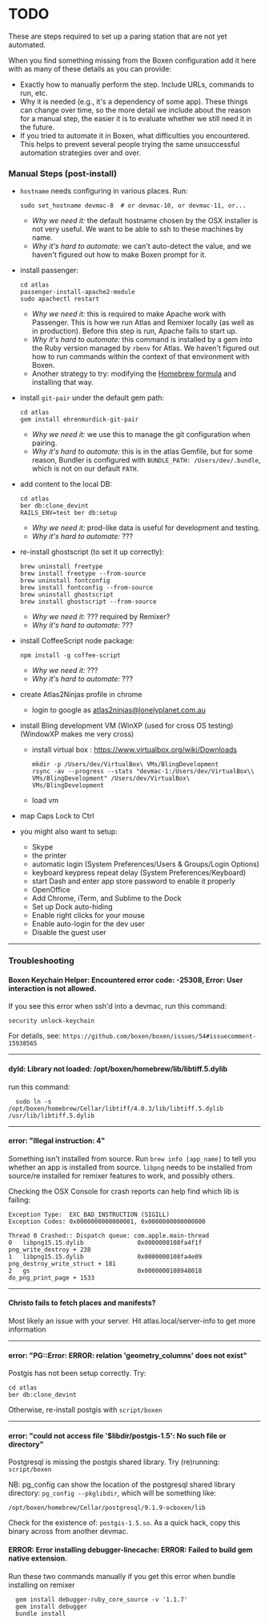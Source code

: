 # TODO

These are steps required to set up a paring station that are not yet automated.

When you find something missing from the Boxen configuration add it here with
as many of these details as you can provide:

  - Exactly how to manually perform the step. Include URLs, commands to run,
    etc.
  - Why it is needed (e.g., it's a dependency of some app). These things can
    change over time, so the more detail we include about the reason for a
    manual step, the easier it is to evaluate whether we still need it in the
    future.
  - If you tried to automate it in Boxen, what difficulties you encountered.
    This helps to prevent several people trying the same unsuccessful
    automation strategies over and over.

### Manual Steps (post-install)

  - `hostname` needs configuring in various places. Run:

    ```
    sudo set_hostname devmac-8  # or devmac-10, or devmac-11, or...
    ```

    - _Why we need it:_ the default hostname chosen by the OSX installer is not
      very useful. We want to be able to ssh to these machines by name.
    - _Why it's hard to automate:_ we can't auto-detect the value, and we
      haven't figured out how to make Boxen prompt for it.

  - install passenger:

    ```
    cd atlas
    passenger-install-apache2-module
    sudo apachectl restart
    ```

    - _Why we need it:_ this is required to make Apache work with Passenger.
      This is how we run Atlas and Remixer locally (as well as in production).
      Before this step is run, Apache fails to start up.
    - _Why it's hard to automate:_ this command is installed by a gem into the
      Ruby version managed by `rbenv` for Atlas. We haven't figured out how to
      run commands within the context of that environment with Boxen.
    - Another strategy to try: modifying the
      [Homebrew formula](https://github.com/mxcl/homebrew/blob/master/Library/Formula/passenger.rb)
      and installing that way.

  - install `git-pair` under the default gem path:

    ```
    cd atlas
    gem install ehrenmurdick-git-pair
    ```

    - _Why we need it:_ we use this to manage the git configuration when
      pairing.
    - _Why it's hard to automate:_ this is in the atlas Gemfile, but for some
      reason, Bundler is configured with `BUNDLE_PATH: /Users/dev/.bundle`,
      which is not on our default `PATH`.

  - add content to the local DB:

    ```
    cd atlas
    ber db:clone_devint
    RAILS_ENV=test ber db:setup
    ```

    - _Why we need it:_ prod-like data is useful for development and testing.
    - _Why it's hard to automate:_ ???

  - re-install ghostscript (to set it up correctly):

    ```
    brew uninstall freetype
    brew install freetype --from-source
    brew uninstall fontconfig
    brew install fontconfig --from-source
    brew uninstall ghostscript
    brew install ghostscript --from-source
    ```

    - _Why we need it:_ ??? required by Remixer?
    - _Why it's hard to automate:_ ???

  - install CoffeeScript node package:

    ```
    npm install -g coffee-script
    ```

    - _Why we need it:_ ???
    - _Why it's hard to automate:_ ???

  - create Atlas2Ninjas profile in chrome
    * login to google as atlas2ninjas@lonelyplanet.com.au

  - install Bling development VM (WinXP (used for cross OS testing) (WindowXP makes me very cross)

    * install virtual box : https://www.virtualbox.org/wiki/Downloads

      ```
      mkdir -p /Users/dev/VirtualBox\ VMs/BlingDevelopment
      rsync -av --progress --stats "devmac-1:/Users/dev/VirtualBox\\ VMs/BlingDevelopment" /Users/dev/VirtualBox\ VMs/BlingDevelopment
      ```

    * load vm

  - map Caps Lock to Ctrl

  - you might also want to setup:
    * Skype
    * the printer
    * automatic login (System Preferences/Users & Groups/Login Options)
    * keyboard keypress repeat delay (System Preferences/Keyboard)
    * start Dash and enter app store password to enable it properly
    * OpenOffice
    * Add Chrome, iTerm, and Sublime to the Dock
    * Set up Dock auto-hiding
    * Enable right clicks for your mouse
    * Enable auto-login for the dev user
    * Disable the guest user

---

### Troubleshooting

#### Boxen Keychain Helper: Encountered error code: -25308, Error: User interaction is not allowed.

If you see this error when ssh'd into a devmac, run this command:
  ```
  security unlock-keychain
  ```

For details, see: `https://github.com/boxen/boxen/issues/54#issuecomment-15938565`

---

#### dyld: Library not loaded: /opt/boxen/homebrew/lib/libtiff.5.dylib

run this command:
  ```
    sudo ln -s /opt/boxen/homebrew/Cellar/libtiff/4.0.3/lib/libtiff.5.dylib /usr/lib/libtiff.5.dylib
  ```

---

#### error: "Illegal instruction: 4"

Something isn't installed from source. Run `brew info [app_name]` to tell you whether an app is installed from source. `libpng` needs to be installed from source/re installed for remixer features to work, and possibly others.

Checking the OSX Console for crash reports can help find which lib is failing:

```
Exception Type:  EXC_BAD_INSTRUCTION (SIGILL)
Exception Codes: 0x0000000000000001, 0x0000000000000000

Thread 0 Crashed:: Dispatch queue: com.apple.main-thread
0   libpng15.15.dylib             	0x0000000108fa4f1f png_write_destroy + 238
1   libpng15.15.dylib             	0x0000000108fa4e09 png_destroy_write_struct + 181
2   gs                            	0x0000000108948018 do_png_print_page + 1533
```

---

#### Christo fails to fetch places and manifests?

Most likely an issue with your server. Hit atlas.local/server-info to get more information

---

#### error: "PG::Error: ERROR: relation 'geometry_columns' does not exist"

Postgis has not been setup correctly. Try:
  ```
  cd atlas
  ber db:clone_devint
  ```
Otherwise, re-install postgis with `script/boxen`

---

#### error: "could not access file '$libdir/postgis-1.5': No such file or directory"

Postgresql is missing the postgis shared library.
Try (re)running: `script/boxen`

NB: pg_config can show the location of the postgresql shared library directory: `pg_config --pkglibdir`, which will be something like:
  ```
  /opt/boxen/homebrew/Cellar/postgresql/9.1.9-ocboxen/lib
  ```

Check for the existence of: `postgis-1.5.so`. As a quick hack, copy this binary across from another devmac.

#### ERROR:  Error installing debugger-linecache: ERROR: Failed to build gem native extension.

Run these two commands manually if you get this error when bundle installing on remixer
```
  gem install debugger-ruby_core_source -v '1.1.7'
  gem install debugger
  bundle install
```


